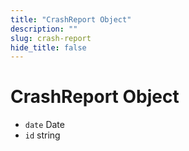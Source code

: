 ```yaml
---
title: "CrashReport Object"
description: ""
slug: crash-report
hide_title: false
---
```


# CrashReport Object

* `date` Date
* `id` string
